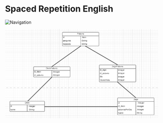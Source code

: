 # Spaced Repetition English

![Navigation](https://github.com/GSichelero/SREnglish/blob/main/vidma_recorder_04072022_151925_001.gif)

![Diagram](https://github.com/GSichelero/SREnglish/blob/main/unknown2.png)
